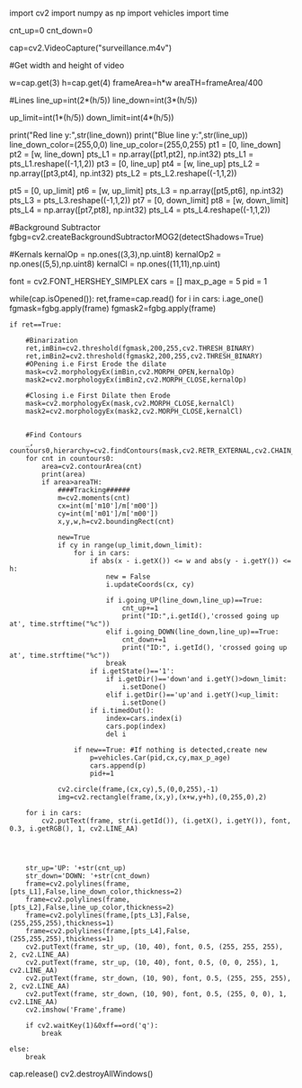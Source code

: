 import cv2
import numpy as np
import vehicles
import time

cnt_up=0
cnt_down=0


cap=cv2.VideoCapture("surveillance.m4v")

#Get width and height of video

w=cap.get(3)
h=cap.get(4)
frameArea=h*w
areaTH=frameArea/400

#Lines
line_up=int(2*(h/5))
line_down=int(3*(h/5))

up_limit=int(1*(h/5))
down_limit=int(4*(h/5))

print("Red line y:",str(line_down))
print("Blue line y:",str(line_up))
line_down_color=(255,0,0)
line_up_color=(255,0,255)
pt1 =  [0, line_down]
pt2 =  [w, line_down]
pts_L1 = np.array([pt1,pt2], np.int32)
pts_L1 = pts_L1.reshape((-1,1,2))
pt3 =  [0, line_up]
pt4 =  [w, line_up]
pts_L2 = np.array([pt3,pt4], np.int32)
pts_L2 = pts_L2.reshape((-1,1,2))

pt5 =  [0, up_limit]
pt6 =  [w, up_limit]
pts_L3 = np.array([pt5,pt6], np.int32)
pts_L3 = pts_L3.reshape((-1,1,2))
pt7 =  [0, down_limit]
pt8 =  [w, down_limit]
pts_L4 = np.array([pt7,pt8], np.int32)
pts_L4 = pts_L4.reshape((-1,1,2))

#Background Subtractor
fgbg=cv2.createBackgroundSubtractorMOG2(detectShadows=True)

#Kernals
kernalOp = np.ones((3,3),np.uint8)
kernalOp2 = np.ones((5,5),np.uint8)
kernalCl = np.ones((11,11),np.uint)


font = cv2.FONT_HERSHEY_SIMPLEX
cars = []
max_p_age = 5
pid = 1


while(cap.isOpened()):
    ret,frame=cap.read()
    for i in cars:
        i.age_one()
    fgmask=fgbg.apply(frame)
    fgmask2=fgbg.apply(frame)

    if ret==True:

        #Binarization
        ret,imBin=cv2.threshold(fgmask,200,255,cv2.THRESH_BINARY)
        ret,imBin2=cv2.threshold(fgmask2,200,255,cv2.THRESH_BINARY)
        #OPening i.e First Erode the dilate
        mask=cv2.morphologyEx(imBin,cv2.MORPH_OPEN,kernalOp)
        mask2=cv2.morphologyEx(imBin2,cv2.MORPH_CLOSE,kernalOp)

        #Closing i.e First Dilate then Erode
        mask=cv2.morphologyEx(mask,cv2.MORPH_CLOSE,kernalCl)
        mask2=cv2.morphologyEx(mask2,cv2.MORPH_CLOSE,kernalCl)


        #Find Contours
        _, countours0,hierarchy=cv2.findContours(mask,cv2.RETR_EXTERNAL,cv2.CHAIN_APPROX_NONE)
        for cnt in countours0:
            area=cv2.contourArea(cnt)
            print(area)
            if area>areaTH:
                ####Tracking######
                m=cv2.moments(cnt)
                cx=int(m['m10']/m['m00'])
                cy=int(m['m01']/m['m00'])
                x,y,w,h=cv2.boundingRect(cnt)

                new=True
                if cy in range(up_limit,down_limit):
                    for i in cars:
                        if abs(x - i.getX()) <= w and abs(y - i.getY()) <= h:
                            new = False
                            i.updateCoords(cx, cy)

                            if i.going_UP(line_down,line_up)==True:
                                cnt_up+=1
                                print("ID:",i.getId(),'crossed going up at', time.strftime("%c"))
                            elif i.going_DOWN(line_down,line_up)==True:
                                cnt_down+=1
                                print("ID:", i.getId(), 'crossed going up at', time.strftime("%c"))
                            break
                        if i.getState()=='1':
                            if i.getDir()=='down'and i.getY()>down_limit:
                                i.setDone()
                            elif i.getDir()=='up'and i.getY()<up_limit:
                                i.setDone()
                        if i.timedOut():
                            index=cars.index(i)
                            cars.pop(index)
                            del i

                    if new==True: #If nothing is detected,create new
                        p=vehicles.Car(pid,cx,cy,max_p_age)
                        cars.append(p)
                        pid+=1

                cv2.circle(frame,(cx,cy),5,(0,0,255),-1)
                img=cv2.rectangle(frame,(x,y),(x+w,y+h),(0,255,0),2)

        for i in cars:
            cv2.putText(frame, str(i.getId()), (i.getX(), i.getY()), font, 0.3, i.getRGB(), 1, cv2.LINE_AA)




        str_up='UP: '+str(cnt_up)
        str_down='DOWN: '+str(cnt_down)
        frame=cv2.polylines(frame,[pts_L1],False,line_down_color,thickness=2)
        frame=cv2.polylines(frame,[pts_L2],False,line_up_color,thickness=2)
        frame=cv2.polylines(frame,[pts_L3],False,(255,255,255),thickness=1)
        frame=cv2.polylines(frame,[pts_L4],False,(255,255,255),thickness=1)
        cv2.putText(frame, str_up, (10, 40), font, 0.5, (255, 255, 255), 2, cv2.LINE_AA)
        cv2.putText(frame, str_up, (10, 40), font, 0.5, (0, 0, 255), 1, cv2.LINE_AA)
        cv2.putText(frame, str_down, (10, 90), font, 0.5, (255, 255, 255), 2, cv2.LINE_AA)
        cv2.putText(frame, str_down, (10, 90), font, 0.5, (255, 0, 0), 1, cv2.LINE_AA)
        cv2.imshow('Frame',frame)

        if cv2.waitKey(1)&0xff==ord('q'):
            break

    else:
        break

cap.release()
cv2.destroyAllWindows()

